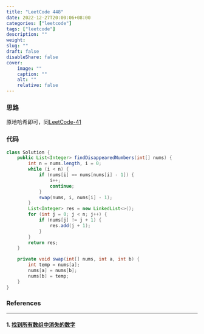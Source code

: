 ```yaml
---
title: "LeetCode 448"
date: 2022-12-27T20:00:06+08:00
categories: ["leetcode"]
tags: ["leetcode"]
description: ""
weight:
slug: ""
draft: false
disableShare: false
cover:
    image: ""
    caption: ""
    alt: ""
    relative: false
---
```


### 思路

原地哈希即可，同[LeetCode-41](https://blog.zhangmengyang.tk/posts/leetcode/leetcode-41/)

### 代码

```java
class Solution {
    public List<Integer> findDisappearedNumbers(int[] nums) {
        int n = nums.length, i = 0;
        while (i < n) {
            if (nums[i] == nums[nums[i] - 1]) {
                i++;
                continue;
            }
            swap(nums, i, nums[i] - 1);
        }
        List<Integer> res = new LinkedList<>();
        for (int j = 0; j < n; j++) {
            if (nums[j] != j + 1) {
                res.add(j + 1);
            }
        }
        return res;
    }

    private void swap(int[] nums, int a, int b) {
        int temp = nums[a];
        nums[a] = nums[b];
        nums[b] = temp;
    }
}
```

### References

---

#### 1. [找到所有数组中消失的数字](https://leetcode.cn/problems/find-all-numbers-disappeared-in-an-array/)
